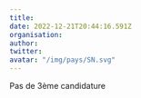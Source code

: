 ```yaml
---
title: 
date: 2022-12-21T20:44:16.591Z
organisation: 
author: 
twitter: 
avatar: "/img/pays/SN.svg"
---
```


Pas de 3ème candidature 